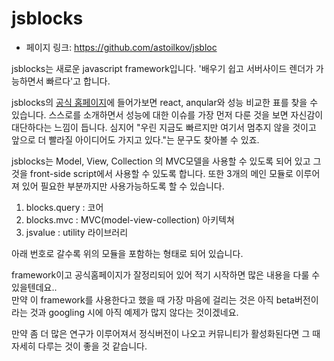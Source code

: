 # jsblocks
 - 페이지 링크: https://github.com/astoilkov/jsbloc

jsblocks는 새로운 javascript framework입니다. '배우기 쉽고 서버사이드 렌더가 가능하면서 빠르다'고 합니다.    

jsblocks의 [공식 홈페이지](http://jsblocks.com/)에 들어가보면 react, anqular와 성능 비교한 표를 찾을 수 있습니다. 스스로를 소개하면서 성능에 대한 이슈를 가장 먼저 다룬 것을 보면 자신감이 대단하다는 느낌이 듭니다. 심지어 "우린 지금도 빠르지만 여기서 멈추지 않을 것이고 앞으로 더 빨라질 아이디어도 가지고 있다."는 문구도 찾아볼 수 있죠.

jsblocks는 Model, View, Collection 의 MVC모델을 사용할 수 있도록 되어 있고 그것을 front-side script에서 사용할 수 있도록 합니다. 또한 3개의 메인 모듈로 이루어져 있어 필요한 부분까지만 사용가능하도록 할 수 있습니다.
1. blocks.query : 코어
2. blocks.mvc : MVC(model-view-collection) 아키텍쳐 
3. jsvalue : utility 라이브러리

아래 번호로 갈수록 위의 모듈을 포함하는 형태로 되어 있습니다.

framework이고 공식홈페이지가 잘정리되어 있어 적기 시작하면 많은 내용을 다룰 수 있을텐데요..  
만약 이 framework를 사용한다고 했을 때 가장 마음에 걸리는 것은 아직 beta버전이라는 것과 googling 시에 아직 예제가 많지 않다는 것이겠네요. 

만약 좀 더 많은 연구가 이루어져서 정식버전이 나오고 커뮤니티가 활성화된다면 그 때 자세히 다루는 것이 좋을 것 같습니다. 